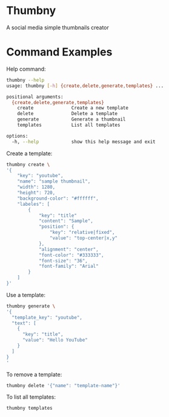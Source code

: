 # Thumbny
A social media simple thumbnails creator

# Command Examples


Help command:
```bash
thumbny --help
usage: thumbny [-h] {create,delete,generate,templates} ...

positional arguments:
  {create,delete,generate,templates}
    create              Create a new template
    delete              Delete a template
    generate            Generate a thumbnail
    templates           List all templates

options:
  -h, --help            show this help message and exit
```

Create a template:
```bash
thumbny create \
'{
    "key": "youtube",
    "name": "sample thumbnail",
    "width": 1280,
    "height": 720,
    "background-color": "#ffffff",
    "labeles": [
        {
            "key": "title"
            "content": "Sample",
            "position": {
                "key": "relative|fixed",
                "value": "top-center|x,y"
            },
            "alignment": "center",
            "font-color": "#333333",
            "font-size": "36",
            "font-family": "Arial"
        }
    ]
}'
```

Use a template:
```bash
thumbny generate \
'{
  "template_key": "youtube",
  "text": [
    {
      "key": "title",
      "value": "Hello YouTube"
    }
  ]
}
'
```

To remove a template:
```bash
thumbny delete '{"name": "template-name"}'
```

To list all templates:
```bash
thumbny templates
```
